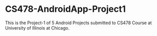 # CS478-AndroidApp-Project1
This is the Project-1 of 5 Android Projects submitted to CS478 Course at University of Illinois at Chicago. 